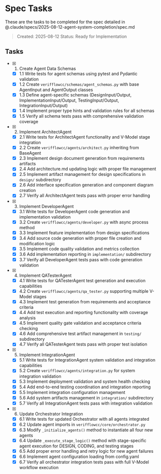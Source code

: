 # Spec Tasks

These are the tasks to be completed for the spec detailed in @.claude/specs/2025-08-12-agent-system-completion/spec.md

> Created: 2025-08-12
> Status: Ready for Implementation

## Tasks

- [x] 1. Create Agent Data Schemas

  - [x] 1.1 Write tests for agent schemas using pytest and Pydantic validation
  - [x] 1.2 Create `verifflowcc/schemas/agent_schemas.py` with base AgentInput and AgentOutput classes
  - [x] 1.3 Define agent-specific schemas (DesignInput/Output, ImplementationInput/Output, TestingInput/Output, IntegrationInput/Output)
  - [x] 1.4 Implement proper type hints and validation rules for all schemas
  - [x] 1.5 Verify all schema tests pass with comprehensive validation coverage

- [x] 2. Implement ArchitectAgent

  - [x] 2.1 Write tests for ArchitectAgent functionality and V-Model stage integration
  - [x] 2.2 Create `verifflowcc/agents/architect.py` inheriting from BaseAgent
  - [x] 2.3 Implement design document generation from requirements artifacts
  - [x] 2.4 Add architecture.md updating logic with proper file management
  - [x] 2.5 Implement artifact management for design specifications in `design/` subdirectory
  - [x] 2.6 Add interface specification generation and component diagram creation
  - [x] 2.7 Verify all ArchitectAgent tests pass with proper error handling

- [x] 3. Implement DeveloperAgent

  - [x] 3.1 Write tests for DeveloperAgent code generation and implementation validation
  - [x] 3.2 Create `verifflowcc/agents/developer.py` with async process method
  - [x] 3.3 Implement feature implementation from design specifications
  - [x] 3.4 Add source code generation with proper file creation and modification logic
  - [x] 3.5 Implement code quality validation and metrics collection
  - [x] 3.6 Add implementation reporting in `implementation/` subdirectory
  - [x] 3.7 Verify all DeveloperAgent tests pass with code generation validation

- [x] 4. Implement QATesterAgent

  - [x] 4.1 Write tests for QATesterAgent test generation and execution capabilities
  - [x] 4.2 Create `verifflowcc/agents/qa_tester.py` supporting multiple V-Model stages
  - [x] 4.3 Implement test generation from requirements and acceptance criteria
  - [x] 4.4 Add test execution and reporting functionality with coverage analysis
  - [x] 4.5 Implement quality gate validation and acceptance criteria checking
  - [x] 4.6 Add comprehensive test artifact management in `testing/` subdirectory
  - [x] 4.7 Verify all QATesterAgent tests pass with proper test isolation

- [x] 5. Implement IntegrationAgent

  - [x] 5.1 Write tests for IntegrationAgent system validation and integration capabilities
  - [x] 5.2 Create `verifflowcc/agents/integration.py` for system integration validation
  - [x] 5.3 Implement deployment validation and system health checking
  - [x] 5.4 Add end-to-end testing coordination and integration reporting
  - [x] 5.5 Implement integration configuration management
  - [x] 5.6 Add system artifacts management in `integration/` subdirectory
  - [x] 5.7 Verify all IntegrationAgent tests pass with integration validation

- [x] 6. Update Orchestrator Integration

  - [x] 6.1 Write tests for updated Orchestrator with all agents integrated
  - [x] 6.2 Update agent imports in `verifflowcc/core/orchestrator.py`
  - [x] 6.3 Modify `_initialize_agents()` method to instantiate all four new agents
  - [x] 6.4 Update `_execute_stage_logic()` method with stage-specific agent execution for DESIGN, CODING, and testing stages
  - [x] 6.5 Add proper error handling and retry logic for new agent failures
  - [x] 6.6 Implement agent configuration loading from config.yaml
  - [x] 6.7 Verify all orchestrator integration tests pass with full V-Model workflow execution
